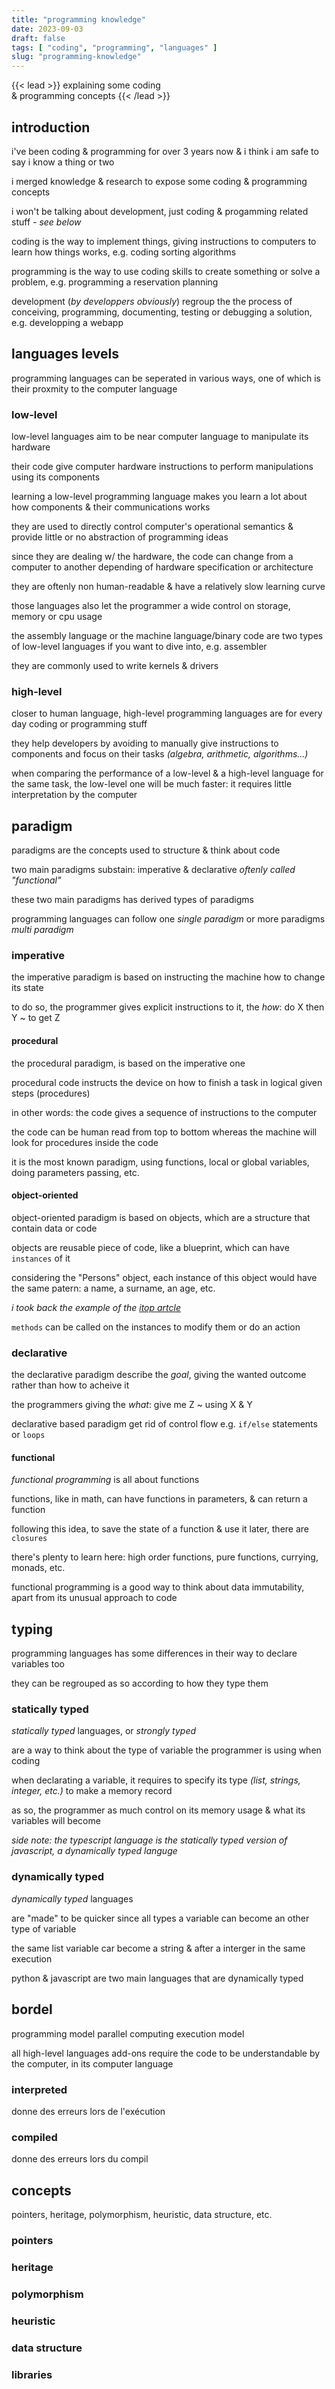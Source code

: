 ```yaml
---
title: "programming knowledge"
date: 2023-09-03
draft: false
tags: [ "coding", "programming", "languages" ]
slug: "programming-knowledge"
---
```


<!-- prologue -->

{{< lead >}}
explaining some coding   
& programming concepts
{{< /lead >}}

<!-- article -->

## introduction

i've been coding & programming for over 3 years now & i think i am safe to say i know a thing or two

i merged knowledge & research to expose some coding & programming concepts

i won't be talking about development, just coding & progamming related stuff *- see below*

coding is the way to implement things, giving instructions to computers to learn how things works, e.g. coding sorting algorithms

programming is the way to use coding skills to create something or solve a problem, e.g. programming a reservation planning

development (*by developpers obviously*) regroup the the process of conceiving, programming, documenting, testing or debugging a solution, e.g. developping a webapp

## languages levels

programming languages can be seperated in various ways, one of which is their proxmity to the computer language

### low-level
<!-- https://www.javatpoint.com/what-is-a-low-level-language -->

low-level languages aim to be near computer language to manipulate its hardware

their code give computer hardware instructions to perform manipulations using its components

learning a low-level programming language makes you learn a lot about how components & their communications works

<!-- dealing w/ the hardware, they work to control computer's operational semantics & provide little or no abstraction of programming ideas -->

they are used to directly control computer's operational semantics & provide little or no abstraction of programming ideas

since they are dealing w/ the hardware, the code can change from a computer to another depending of hardware specification or architecture

they are oftenly non human-readable & have a relatively slow learning curve

those languages also let the programmer a wide control on storage, memory or cpu usage

the assembly language or the machine language/binary code are two types of low-level languages if you want to dive into, e.g. assembler

they are commonly used to write kernels & drivers    

### high-level
<!-- https://www.webopedia.com/definitions/high-level-language/ -->
closer to human language, high-level programming languages are for every day coding or programming stuff

they help developers by avoiding to manually give instructions to components and focus on their tasks *(algebra, arithmetic, algorithms...)*

<!-- variables creation is straightforward & methods do manipulation on them w/out seeing the components -->

when comparing the performance of a low-level & a high-level language for the same task, the low-level one will be much faster: it requires little interpretation by the computer

## paradigm
<!--
https://www.youtube.com/watch?v=HlgG395PQWw

https://www.youtube.com/watch?v=UOkOA6W-vwc
https://www.youtube.com/watch?v=B1p5OlO5tWg
-->

paradigms are the concepts used to structure & think about code

 <!-- followed by a programming language, the way your code will be structured -->

two main paradigms substain: imperative & declarative *oftenly called "functional"*

these two main paradigms has derived types of paradigms

programming languages can follow one *single paradigm* or more paradigms *multi paradigm*

### imperative

the imperative paradigm is based on instructing the machine how to change its state

to do so, the programmer gives explicit instructions to it, the *how*: do X then Y ~ to get Z

#### procedural

the procedural paradigm, is based on the imperative one

procedural code instructs the device on how to finish a task in logical given steps (procedures)

in other words: the code gives a sequence of instructions to the computer

the code can be human read from top to bottom whereas the machine will look for procedures inside the code

it is the most known paradigm, using functions, local or global variables, doing parameters passing, etc.

#### object-oriented

object-oriented paradigm is based on objects, which are a structure that contain data or code

objects are reusable piece of code, like a blueprint, which can have `instances` of it

considering the "Persons" object, each instance of this object would have the same patern: a name, a surname, an age, etc.

*i took back the example of the [itop artcle](https://xeylou.fr/posts/itop-tour)*

`methods` can be called on the instances to modify them or do an action

### declarative

the declarative paradigm describe the *goal*, giving the wanted outcome rather than how to acheive it

the programmers giving the *what*: give me Z ~ using X & Y

declarative based paradigm get rid of control flow e.g. `if/else` statements or `loops`

#### functional

*functional programming* is all about functions

functions, like in math, can have functions in parameters, & can return a function

following this idea, to save the state of a function & use it later, there are `closures`

there's plenty to learn here: high order functions, pure functions, currying, monads, etc.

functional programming is a good way to think about data immutability, apart from its unusual approach to code

## typing

programming languages has some differences in their way to declare variables too

they can be regrouped as so according to how they type them

### statically typed

*statically typed* languages, or *strongly typed*

are a way to think about the type of variable the programmer is using when coding

when declarating a variable, it requires to specify its type *(list, strings, integer, etc.)* to make a memory record

as so, the programmer as much control on its memory usage & what its variables will become

*side note: the typescript language is the statically typed version of javascript, a dynamically typed languge*
<!-- immutability objects? -->
<!-- typescript = js en statique -->

### dynamically typed

*dynamically typed* languages

are "made" to be quicker since all types a variable can become an other type of variable

the same list variable car become a string & after a interger in the same execution

python & javascript are two main languages that are dynamically typed

<!-- peut aller avec mutability/mutable objects -->
<!-- en python, un tableau peut devenir un entier, puis une chaine de charactère... -->

## bordel

programming model
parallel computing
execution model
<!-- https://en.wikipedia.org/wiki/List_of_programming_languages_by_type -->
all high-level languages add-ons require the code to be understandable by the computer, in its computer language
### interpreted

donne des erreurs lors de l'exécution
### compiled
donne des erreurs lors du compil
<!-- python compile en bytecode puis interprete donc pas bon exemple -->

<!-- ## type of language
### machine language
### assembly language -->

<!-- ## simple objects
### intergers
### floats
### strings
### lists
https://stackoverflow.com/questions/176011/python-list-vs-array-when-to-use
### arrays -->

## concepts
pointers, heritage, polymorphism, heuristic, data structure, etc.
### pointers
<!-- pour les deux en dessous prendre exemple de c & c++ -->
### heritage
### polymorphism
### heuristic
### data structure
### libraries

<!--
high level
low level

machine language
assembly language

compiled
interpreted

-- structuring
object-oriented
procedural

statically typed
dynamically typed

heritage
polymorphism
pointers

mutability
immutability objects

data structure
binary tree...

algorithms (sorting)
bubble, selection, insertion, 


libraries
-->

